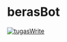 # berasBot

[![tugasWrite](https://github.com/Nr5D/berasBot/actions/workflows/tugas.yml/badge.svg)](https://github.com/Nr5D/berasBot/actions/workflows/tugas.yml)
